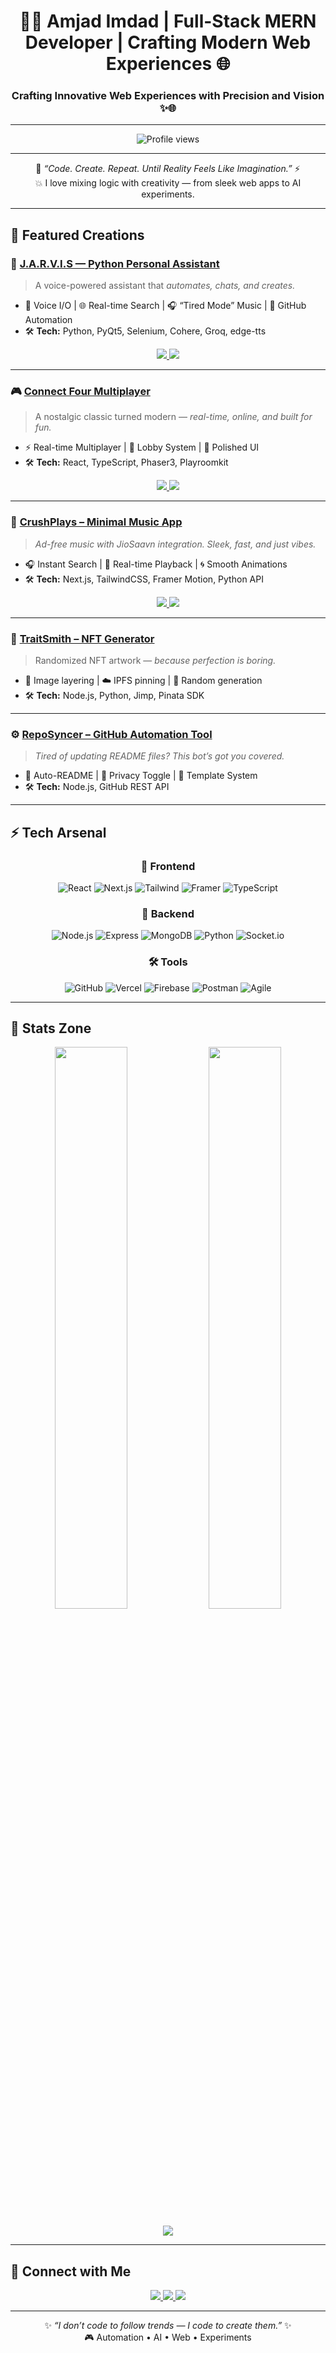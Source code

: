 <div align="center">
<h1 align="center">👨‍💻 Amjad Imdad | Full-Stack MERN Developer | Crafting Modern Web Experiences 🌐</h1>
<h3 align="center">Crafting Innovative Web Experiences with Precision and Vision ✨🌐</h3>

---

<img src="https://komarev.com/ghpvc/?username=amjadimdad00&label=Profile%20Views&color=00f5ff&style=flat-square" alt="Profile views"/>

</div>

---

<div align="center">

🧠 *“Code. Create. Repeat. Until Reality Feels Like Imagination.”* ⚡  
💥 I love mixing logic with creativity — from sleek web apps to AI experiments.

</div>

---

## 🚀 Featured Creations

### 🧠 [J.A.R.V.I.S — Python Personal Assistant](https://github.com/amjadimdad00/JARVIS)
> A voice-powered assistant that *automates, chats, and creates.*
- 🎤 Voice I/O | 🌐 Real-time Search | 🎧 “Tired Mode” Music | 🤖 GitHub Automation  
- 🛠 **Tech:** Python, PyQt5, Selenium, Cohere, Groq, edge-tts  

<p align="center">
  <a href="https://github.com/amjadimdad00/JARVIS">
    <img src="https://img.shields.io/badge/💻_View_Code-181717?style=for-the-badge&logo=github" />
  </a>
  <a href="https://www.linkedin.com/posts/amjadimdad_github-amjadimdad00jarvis-your-ai-powered-activity-7368553307021148160-HU2o">
    <img src="https://img.shields.io/badge/📝_Dev_Log-6C63FF?style=for-the-badge" />
  </a>
</p>

---

### 🎮 [Connect Four Multiplayer](https://connectfourmp.vercel.app)
> A nostalgic classic turned modern — *real-time, online, and built for fun.*
- ⚡ Real-time Multiplayer | 🧩 Lobby System | 🎨 Polished UI  
- 🛠 **Tech:** React, TypeScript, Phaser3, Playroomkit  

<p align="center">
  <a href="https://connectfourmp.vercel.app">
    <img src="https://img.shields.io/badge/🕹️_Play_Now-FF6600?style=for-the-badge" />
  </a>
  <a href="https://github.com/amjadimdad00/ConnectFourMP">
    <img src="https://img.shields.io/badge/💻_Code-181717?style=for-the-badge&logo=github" />
  </a>
</p>

---

### 🎵 [CrushPlays – Minimal Music App](https://crushplays.vercel.app)
> *Ad-free music with JioSaavn integration. Sleek, fast, and just vibes.*
- 🎧 Instant Search | 🚀 Real-time Playback | 🌀 Smooth Animations  
- 🛠 **Tech:** Next.js, TailwindCSS, Framer Motion, Python API  

<p align="center">
  <a href="https://crushplays.vercel.app">
    <img src="https://img.shields.io/badge/🚀_Live_Demo-1DB954?style=for-the-badge&logo=spotify" />
  </a>
  <a href="https://github.com/amjadimdad00/CrushPlays">
    <img src="https://img.shields.io/badge/💻_Code-181717?style=for-the-badge&logo=github" />
  </a>
</p>

---

### 🧬 [TraitSmith – NFT Generator](https://github.com/amjadimdad00/TraitSmith)
> Randomized NFT artwork — *because perfection is boring.*  
- 🎨 Image layering | ☁️ IPFS pinning | 🔁 Random generation  
- 🛠 **Tech:** Node.js, Python, Jimp, Pinata SDK  

---

### ⚙️ [RepoSyncer – GitHub Automation Tool](https://github.com/amjadimdad00/RepoSyncer)
> *Tired of updating README files? This bot’s got you covered.*  
- 📄 Auto-README | 🔐 Privacy Toggle | 🧩 Template System  
- 🛠 **Tech:** Node.js, GitHub REST API  

---

## ⚡ Tech Arsenal

<div align="center">

### 🎨 Frontend
![React](https://img.shields.io/badge/React-61DAFB?logo=react&logoColor=black)
![Next.js](https://img.shields.io/badge/Next.js-000000?logo=nextdotjs)
![Tailwind](https://img.shields.io/badge/TailwindCSS-38B2AC?logo=tailwindcss&logoColor=white)
![Framer](https://img.shields.io/badge/Framer_Motion-0055FF?logo=framer&logoColor=white)
![TypeScript](https://img.shields.io/badge/TypeScript-3178C6?logo=typescript&logoColor=white)

### 🧩 Backend
![Node.js](https://img.shields.io/badge/Node.js-339933?logo=nodedotjs&logoColor=white)
![Express](https://img.shields.io/badge/Express.js-000000?logo=express&logoColor=white)
![MongoDB](https://img.shields.io/badge/MongoDB-47A248?logo=mongodb&logoColor=white)
![Python](https://img.shields.io/badge/Python-3776AB?logo=python&logoColor=white)
![Socket.io](https://img.shields.io/badge/Socket.io-010101?logo=socket.io&logoColor=white)

### 🛠 Tools
![GitHub](https://img.shields.io/badge/GitHub-181717?logo=github)
![Vercel](https://img.shields.io/badge/Vercel-000000?logo=vercel)
![Firebase](https://img.shields.io/badge/Firebase-FFCA28?logo=firebase&logoColor=black)
![Postman](https://img.shields.io/badge/Postman-FF6C37?logo=postman&logoColor=white)
![Agile](https://img.shields.io/badge/Agile_Dev-FF0066)

</div>

---

## 🌌 Stats Zone

<div align="center">
  <img width="48%" src="https://github-readme-stats.vercel.app/api?username=amjadimdad00&show_icons=true&theme=tokyonight&hide_border=true&count_private=true" />
  <img width="48%" src="https://github-readme-streak-stats.herokuapp.com/?user=amjadimdad00&theme=tokyonight&hide_border=true" />
</div>

<p align="center">
  <img src="https://github-readme-activity-graph.vercel.app/graph?username=amjadimdad00&theme=react-dark&hide_border=true&area=true&bg_color=0D1117&color=00F5FF&line=00F5FF&point=FFFFFF" />
</p>

---

## 💫 Connect with Me

<p align="center">
  <a href="https://linkedin.com/in/amjadimdad">
    <img src="https://img.shields.io/badge/Let's_Connect-0A66C2?style=for-the-badge&logo=linkedin" />
  </a>
  <a href="mailto:amjadimdad65@gmail.com">
    <img src="https://img.shields.io/badge/Email_Me-D14836?style=for-the-badge&logo=gmail&logoColor=white" />
  </a>
  <a href="https://amjadimdad00.vercel.app">
    <img src="https://img.shields.io/badge/🌐_Portfolio-FF4088?style=for-the-badge&logo=vercel" />
  </a>
</p>

---

<div align="center">
  
✨ *“I don’t code to follow trends — I code to create them.”* ✨  
🎮 Automation • AI • Web • Experiments

</div>
